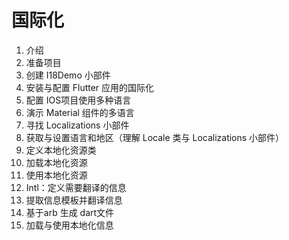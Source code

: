 # 国际化

1. 介绍
2. 准备项目
3. 创建 I18Demo 小部件
4. 安装与配置 Flutter 应用的国际化
5. 配置 IOS项目使用多种语言
6. 演示 Material 组件的多语言
7. 寻找 Localizations 小部件
8. 获取与设置语言和地区（理解 Locale 类与 Localizations 小部件）
9. 定义本地化资源类
10. 加载本地化资源
11. 使用本地化资源
12. Intl：定义需要翻译的信息
13. 提取信息模板并翻译信息
14. 基于arb 生成 dart文件
15. 加载与使用本地化信息
